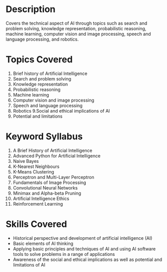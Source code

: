 # Description
Covers the technical aspect of AI through topics such as search and problem solving, knowledge representation, probabilistic reasoning, machine learning, computer vision and image processing, speech and language processing, and robotics.

# Topics Covered
1. Brief history of Artificial Intelligence
2. Search and problem solving
3. Knowledge representation
4. Probabilistic reasoning
5. Machine learning
6. Computer vision and image processing
7. Speech and language processing
8. Robotics
9.Social and ethical implications of AI
10. Potential and limitations

# Keyword Syllabus
1. A Brief History of Artificial Intelligence
2. Advanced Python for Artificial Intelligence
3. Naive Bayes
4. K-Nearest Neighbours
5. K-Means Clustering
6. Perceptron and Multi-Layer Perceptron
7. Fundamentals of Image Processing
8. Convolutional Neural Networks
9. Minimax and Alpha-beta Pruning
10. Artificial Intelligence Ethics
11. Reinforcement Learning

# Skills Covered
* Historical perspective and development of artificial intelligence (AI)
* Basic elements of AI thinking
* Applying basic principles and techniques of AI and using AI software tools to solve problems in a range of applications
* Awareness of the social and ethical implications as well as potential and limitations of AI
